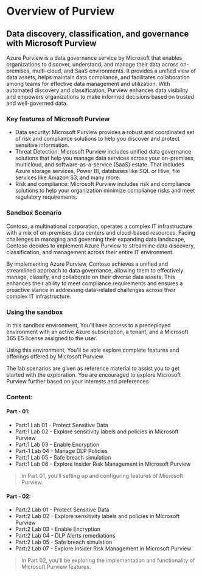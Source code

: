 # Overview of Purview

## Data discovery, classification, and governance with Microsoft Purview

Azure Purview is a data governance service by Microsoft that enables organizations to discover, understand, and manage their data across on-premises, multi-cloud, and SaaS environments. It provides a unified view of data assets, helps maintain data compliance, and facilitates collaboration among teams for effective data management and utilization. With automated discovery and classification, Purview enhances data visibility and empowers organizations to make informed decisions based on trusted and well-governed data.

### Key features of Microsoft Purview

- Data security: Microsoft Purview provides a robust and coordinated set of risk and compliance solutions to help you discover and protect sensitive information.
- Threat Detection: Microsoft Purview includes unified data governance solutions that help you manage data services across your on-premises, multicloud, and software-as-a-service (SaaS) estate. That includes Azure storage services, Power BI, databases like SQL or Hive, file services like Amazon S3, and many more.
- Risk and compliance: Microsoft Purview includes risk and compliance solutions to help your organization minimize compliance risks and meet regulatory requirements. 

### Sandbox Scenario
Contoso, a multinational corporation, operates a complex IT infrastructure with a mix of on-premises data centers and cloud-based resources. Facing challenges in managing and governing their expanding data landscape, Contoso decides to implement Azure Purview to streamline data discovery, classification, and management across their entire IT environment.

By implementing Azure Purview, Contoso achieves a unified and streamlined approach to data governance, allowing them to effectively manage, classify, and collaborate on their diverse data assets. This enhances their ability to meet compliance requirements and ensures a proactive stance in addressing data-related challenges across their complex IT infrastructure.

### Using the sandbox

In this sandbox environment, You'll have access to a predeployed environment with an active Azure subscription, a tenant, and a Microsoft 365 E5 license assigned to the user.
 
Using this environment, You'll be able explore complete features and offerings offered by Microsoft Purview.
 
The lab scenarios are given as reference material to assist you to get started with the exploration. You are encouraged to explore Microsoft Purview further based on your interests and preferences

### Content:

#### Part - 01:
+ Part:1 Lab 01 - Protect Sensitive Data
+ Part:1 Lab 02 - Explore sensitivity labels and policies in Microsoft Purview
+ Part:1 Lab 03 - Enable Encryption
+ Part-1 Lab 04 - Manage DLP Policies
+ Part:1 Lab 05 - Safe breach simulation
+ Part:1 Lab 06 - Explore Insider Risk Management in Microsoft Purview

> In Part 01, you'll setting up and configuring features of Microsoft Purview.

#### Part - 02:
+ Part:2 Lab 01 - Protect Sensitive Data
+ Part:2 Lab 02 - Explore sensitivity labels and policies in Microsoft Purview
+ Part:2 Lab 03 - Enable Encryption
+ Part:2 Lab 04 - DLP Alerts remediations 
+ Part:2 Lab 05 - Safe breach simulation
+ Part:2 Lab 07 - Explore Insider Risk Management in Microsoft Purview

> In Part 02, you'll be exploring the implementation and functionality of Microsoft Purview features.
